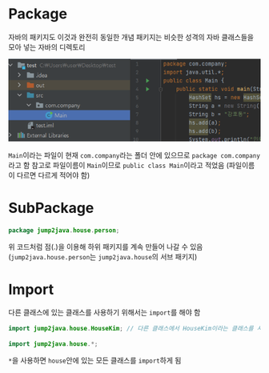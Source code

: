 # Package

자바의 패키지도 이것과 완전히 동일한 개념
패키지는 비슷한 성격의 자바 클래스들을 모아 넣는 자바의 디렉토리

![패키지](./image/패키지.png)

`Main`이라는 파일이 현재 `com.company`라는 폴더 안에 있으므로 `package com.company`라고 함
참고로 파일이름이 `Main`이므로 `public class Main`이라고 적었음
(파일이름이 다르면 다르게 적어야 함)



# SubPackage

```java
package jump2java.house.person;
```

위 코드처럼 점(.)을 이용해 하위 패키지를 계속 만들어 나갈 수 있음
(`jump2java.house.person`는 `jump2java.house`의 서브 패키지)



# Import

다른 클래스에 있는 클래스를 사용하기 위해서는 `import`를 해야 함

```java
import jump2java.house.HouseKim; // 다른 클래스에서 HouseKim이라는 클래스를 사용하기 위해
```

```java
import jump2java.house.*;
```

`*`을 사용하면 `house`안에 있는 모든 클래스를 `import`하게 됨